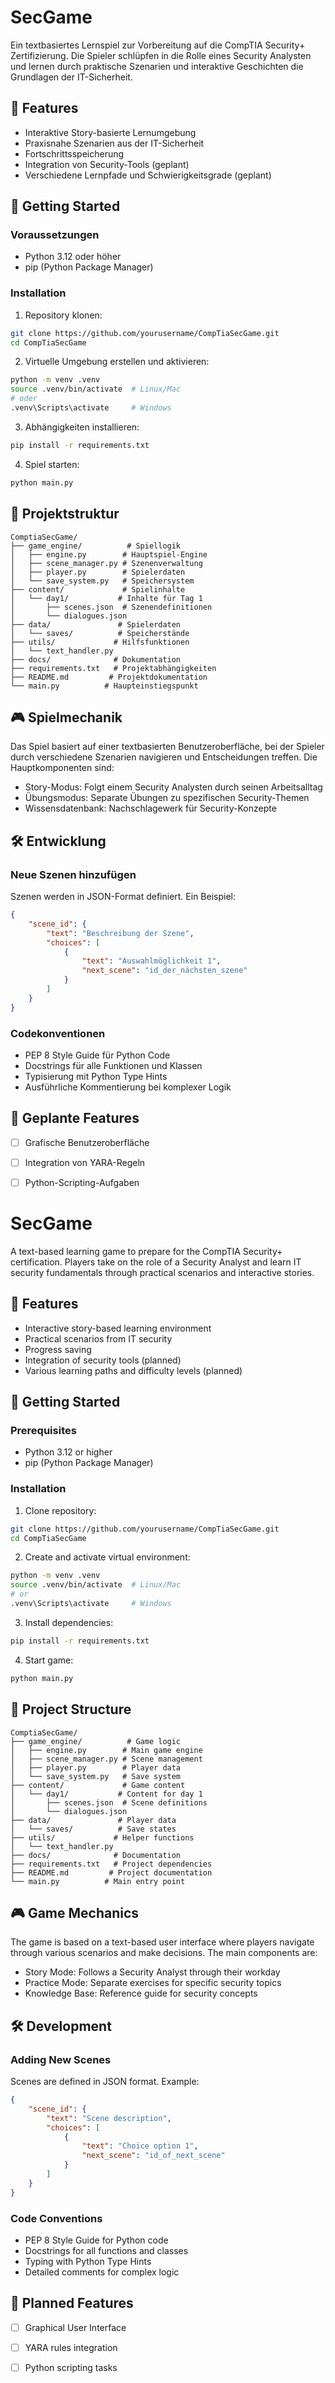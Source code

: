 #  SecGame

Ein textbasiertes Lernspiel zur Vorbereitung auf die CompTIA Security+ Zertifizierung. Die Spieler schlüpfen in die Rolle eines Security Analysten und lernen durch praktische Szenarien und interaktive Geschichten die Grundlagen der IT-Sicherheit.

## 🎯 Features

- Interaktive Story-basierte Lernumgebung
- Praxisnahe Szenarien aus der IT-Sicherheit 
- Fortschrittsspeicherung
- Integration von Security-Tools (geplant)
- Verschiedene Lernpfade und Schwierigkeitsgrade (geplant)

## 🚀 Getting Started

### Voraussetzungen

- Python 3.12 oder höher
- pip (Python Package Manager)

### Installation

1. Repository klonen:
```bash
git clone https://github.com/yourusername/CompTiaSecGame.git
cd CompTiaSecGame
```

2. Virtuelle Umgebung erstellen und aktivieren:
```bash
python -m venv .venv
source .venv/bin/activate  # Linux/Mac
# oder
.venv\Scripts\activate     # Windows
```

3. Abhängigkeiten installieren:
```bash
pip install -r requirements.txt
```

4. Spiel starten:
```bash
python main.py
```

## 📁 Projektstruktur

```
ComptiaSecGame/
├── game_engine/          # Spiellogik
│   ├── engine.py        # Hauptspiel-Engine
│   ├── scene_manager.py # Szenenverwaltung
│   ├── player.py        # Spielerdaten
│   └── save_system.py   # Speichersystem
├── content/             # Spielinhalte
│   └── day1/           # Inhalte für Tag 1
│       ├── scenes.json  # Szenendefinitionen
│       └── dialogues.json
├── data/               # Spielerdaten
│   └── saves/          # Speicherstände
├── utils/             # Hilfsfunktionen
│   └── text_handler.py
├── docs/              # Dokumentation
├── requirements.txt   # Projektabhängigkeiten
├── README.md         # Projektdokumentation
└── main.py          # Haupteinstiegspunkt
```

## 🎮 Spielmechanik

Das Spiel basiert auf einer textbasierten Benutzeroberfläche, bei der Spieler durch verschiedene Szenarien navigieren und Entscheidungen treffen. Die Hauptkomponenten sind:

- Story-Modus: Folgt einem Security Analysten durch seinen Arbeitsalltag
- Übungsmodus: Separate Übungen zu spezifischen Security-Themen
- Wissensdatenbank: Nachschlagewerk für Security-Konzepte

## 🛠️ Entwicklung

### Neue Szenen hinzufügen

Szenen werden in JSON-Format definiert. Ein Beispiel:

```json
{
    "scene_id": {
        "text": "Beschreibung der Szene",
        "choices": [
            {
                "text": "Auswahlmöglichkeit 1",
                "next_scene": "id_der_nächsten_szene"
            }
        ]
    }
}
```


### Codekonventionen

- PEP 8 Style Guide für Python Code
- Docstrings für alle Funktionen und Klassen
- Typisierung mit Python Type Hints
- Ausführliche Kommentierung bei komplexer Logik

## 📝 Geplante Features

- [ ] Grafische Benutzeroberfläche
- [ ] Integration von YARA-Regeln
- [ ] Python-Scripting-Aufgaben


#  SecGame

A text-based learning game to prepare for the CompTIA Security+ certification. Players take on the role of a Security Analyst and learn IT security fundamentals through practical scenarios and interactive stories.

## 🎯 Features

- Interactive story-based learning environment
- Practical scenarios from IT security
- Progress saving
- Integration of security tools (planned)
- Various learning paths and difficulty levels (planned)

## 🚀 Getting Started

### Prerequisites

- Python 3.12 or higher
- pip (Python Package Manager)

### Installation

1. Clone repository:
```bash
git clone https://github.com/yourusername/CompTiaSecGame.git
cd CompTiaSecGame
```

2. Create and activate virtual environment:
```bash
python -m venv .venv
source .venv/bin/activate  # Linux/Mac
# or
.venv\Scripts\activate     # Windows
```

3. Install dependencies:
```bash
pip install -r requirements.txt
```

4. Start game:
```bash
python main.py
```

## 📁 Project Structure

```
ComptiaSecGame/
├── game_engine/          # Game logic
│   ├── engine.py        # Main game engine
│   ├── scene_manager.py # Scene management
│   ├── player.py        # Player data
│   └── save_system.py   # Save system
├── content/             # Game content
│   └── day1/           # Content for day 1
│       ├── scenes.json  # Scene definitions
│       └── dialogues.json
├── data/               # Player data
│   └── saves/          # Save states
├── utils/             # Helper functions
│   └── text_handler.py
├── docs/              # Documentation
├── requirements.txt   # Project dependencies
├── README.md         # Project documentation
└── main.py          # Main entry point
```

## 🎮 Game Mechanics

The game is based on a text-based user interface where players navigate through various scenarios and make decisions. The main components are:

- Story Mode: Follows a Security Analyst through their workday
- Practice Mode: Separate exercises for specific security topics
- Knowledge Base: Reference guide for security concepts

## 🛠️ Development

### Adding New Scenes

Scenes are defined in JSON format. Example:

```json
{
    "scene_id": {
        "text": "Scene description",
        "choices": [
            {
                "text": "Choice option 1",
                "next_scene": "id_of_next_scene"
            }
        ]
    }
}
```

### Code Conventions

- PEP 8 Style Guide for Python code
- Docstrings for all functions and classes
- Typing with Python Type Hints
- Detailed comments for complex logic

## 📝 Planned Features

- [ ] Graphical User Interface
- [ ] YARA rules integration
- [ ] Python scripting tasks




